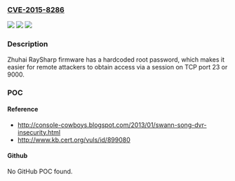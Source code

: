 ### [CVE-2015-8286](https://cve.mitre.org/cgi-bin/cvename.cgi?name=CVE-2015-8286)
![](https://img.shields.io/static/v1?label=Product&message=n%2Fa&color=blue)
![](https://img.shields.io/static/v1?label=Version&message=n%2Fa&color=blue)
![](https://img.shields.io/static/v1?label=Vulnerability&message=n%2Fa&color=brighgreen)

### Description

Zhuhai RaySharp firmware has a hardcoded root password, which makes it easier for remote attackers to obtain access via a session on TCP port 23 or 9000.

### POC

#### Reference
- http://console-cowboys.blogspot.com/2013/01/swann-song-dvr-insecurity.html
- http://www.kb.cert.org/vuls/id/899080

#### Github
No GitHub POC found.

